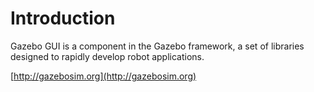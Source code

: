 # Introduction 

Gazebo GUI is a component in the Gazebo framework, a set
of libraries designed to rapidly develop robot applications.

[http://gazebosim.org](http://gazebosim.org)
